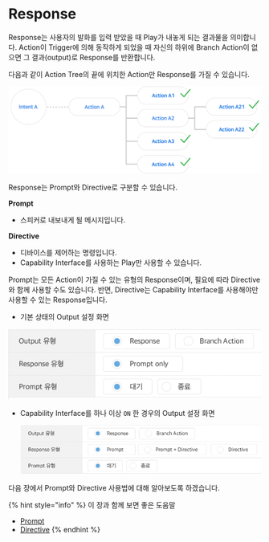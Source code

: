 # Response

Response는 사용자의 발화를 입력 받았을 때 Play가 내놓게 되는 결과물을 의미합니다. Action이 Trigger에 의해 동작하게 되었을 때 자신의 하위에 Branch Action이 없으면 그 결과\(output\)로 Response를 반환합니다.

다음과 같이 Action Tree의 끝에 위치한 Action만 Response를 가질 수 있습니다.

![](../../../../.gitbook/assets/ch3_3234_01.png)

Response는 Prompt와 Directive로 구분할 수 있습니다.

**Prompt**

* 스피커로 내보내게 될 메시지입니다.

**Directive**

* 디바이스를 제어하는 명령입니다.
* Capability Interface를 사용하는 Play만 사용할 수 있습니다.

Prompt는 모든 Action이 가질 수 있는 유형의 Response이며, 필요에 따라 Directive와 함께 사용할 수도 있습니다. 반면, Directive는 Capability Interface를 사용해야만 사용할 수 있는 Response입니다.

* 기본 상태의 Output 설정 화면   

![](../../../../.gitbook/assets/ch3_3234_c01.png)

* Capability Interface를 하나 이상 `ON` 한 경우의 Output 설정 화면

  ![](../../../../.gitbook/assets/ch3_3234_c02.png)

다음 장에서 Prompt와 Directive 사용법에 대해 알아보도록 하겠습니다.

{% hint style="info" %}
이 장과 함께 보면 좋은 도움말

* [Prompt](use-prompts.md)
* [Directive](use-directives.md)
{% endhint %}

